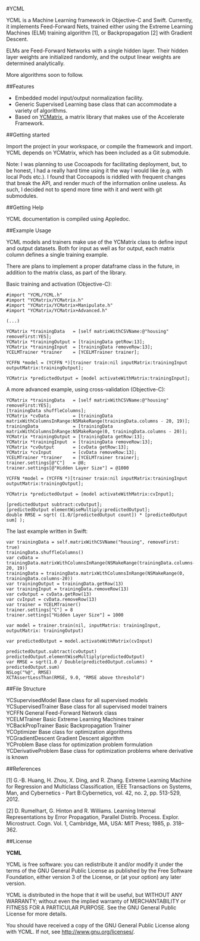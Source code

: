 
#YCML

YCML is a Machine Learning framework in Objective-C and Swift.
Currently, it implements Feed-Forward Nets, trained either using the Extreme Learning Machines (ELM) training algorithm [1], or Backpropagation [2] with Gradient Descent.

ELMs are Feed-Forward Networks with a single hidden layer. Their hidden layer weights are initialized randomly, and the output linear weights are determined analytically.

More algorithms soon to follow. 

##Features

- Embedded model input/output normalization facility.
- Generic Supervised Learning base class that can accommodate a variety of algorithms.
- Based on [YCMatrix](https://github.com/yconst/YCMatrix), a matrix library that makes use of the Accelerate Framework.

##Getting started

Import the project in your workspace, or compile the framework
and import. YCML depends on YCMatrix, which has been included as a
Git submodule.

Note: I was planning to use Cocoapods for facilitating deployment, but, to be honest, I had a really hard time using it the way I would like (e.g. with local Pods etc.).
I found that Cocoapods is riddled with frequent changes that break the API, and render much of the information online useless. As such, I decided not to spend more time with it and went with git submodules.

##Getting Help

YCML documentation is compiled using Appledoc. 

##Example Usage

YCML models and trainers make use of the YCMatrix class to define input and output datasets. Both for input as well as for output, each matrix column defines a single training example.

There are plans to implement a proper dataframe class in the future, in addition to the matrix class, as part of the library.

Basic training and activation (Objective-C):

    #import "YCML/YCML.h"
    #import "YCMatrix/YCMatrix.h"
    #import "YCMatrix/YCMatrix+Manipulate.h"
    #import "YCMatrix/YCMatrix+Advanced.h"

    (...)

    YCMatrix *trainingData   = [self matrixWithCSVName:@"housing" removeFirst:YES];
    YCMatrix *trainingOutput = [trainingData getRow:13];
    YCMatrix *trainingInput  = [trainingData removeRow:13];
    YCELMTrainer *trainer    = [YCELMTrainer trainer];

    YCFFN *model = (YCFFN *)[trainer train:nil inputMatrix:trainingInput outputMatrix:trainingOutput];

    YCMatrix *predictedOutput = [model activateWithMatrix:trainingInput];

A more advanced example, using cross-validation (Objective-C):

    YCMatrix *trainingData   = [self matrixWithCSVName:@"housing" removeFirst:YES];
    [trainingData shuffleColumns];
    YCMatrix *cvData         = [trainingData matrixWithColumnsInRange:NSMakeRange(trainingData.columns - 20, 19)];
    trainingData             = [trainingData matrixWithColumnsInRange:NSMakeRange(0, trainingData.columns - 20)];
    YCMatrix *trainingOutput = [trainingData getRow:13];
    YCMatrix *trainingInput  = [trainingData removeRow:13];
    YCMatrix *cvOutput       = [cvData getRow:13];
    YCMatrix *cvInput        = [cvData removeRow:13];
    YCELMTrainer *trainer    = [YCELMTrainer trainer];
    trainer.settings[@"C"]   = @8;
    trainer.settings[@"Hidden Layer Size"] = @1000

    YCFFN *model = (YCFFN *)[trainer train:nil inputMatrix:trainingInput outputMatrix:trainingOutput];

    YCMatrix *predictedOutput = [model activateWithMatrix:cvInput];

    [predictedOutput subtract:cvOutput];
    [predictedOutput elementWiseMultiply:predictedOutput];
    double RMSE = sqrt( (1.0/[predictedOutput count]) * [predictedOutput sum] );

The last example written in Swift:

    var trainingData = self.matrixWithCSVName("housing", removeFirst: true)
    trainingData.shuffleColumns()
    var cvData = trainingData.matrixWithColumnsInRange(NSMakeRange(trainingData.columns-20, 19))
    trainingData = trainingData.matrixWithColumnsInRange(NSMakeRange(0, trainingData.columns-20))
    var trainingOutput = trainingData.getRow(13)
    var trainingInput = trainingData.removeRow(13)
    var cvOutput = cvData.getRow(13)
    var cvInput = cvData.removeRow(13)
    var trainer = YCELMTrainer()
    trainer.settings["C"] = 8
    trainer.settings["Hidden Layer Size"] = 1000

    var model = trainer.train(nil, inputMatrix: trainingInput, outputMatrix: trainingOutput)

    var predictedOutput = model.activateWithMatrix(cvInput)

    predictedOutput.subtract(cvOutput)
    predictedOutput.elementWiseMultiply(predictedOutput)
    var RMSE = sqrt(1.0 / Double(predictedOutput.columns) * predictedOutput.sum)
    NSLog("%@", RMSE)
    XCTAssertLessThan(RMSE, 9.0, "RMSE above threshold")
    
##File Structure

YCSupervisedModel       Base class for all supervised models  
YCSupervisedTrainer     Base class for all supervised model trainers  
YCFFN                   General Feed-Forward Network class  
YCELMTrainer            Basic Extreme Learning Machines trainer  
YCBackPropTrainer       Basic Backpropagation Trainer  
YCOptimizer             Base class for optimization algorithms  
YCGradientDescent       Gradient Descent algorithm  
YCProblem               Base class for optimization problem formulation  
YCDerivativeProblem     Base class for optimization problems where derivative is known  

##References

[1] G.-B. Huang, H. Zhou, X. Ding, and R. Zhang. Extreme Learning Machine for Regression and Multiclass Classification, IEEE Transactions on Systems, Man, and Cybernetics - Part B:Cybernetics, vol. 42, no. 2, pp. 513-529, 2012.

[2] D. Rumelhart, G. Hinton and R. Williams. Learning Internal Representations by Error Propagation, Parallel Distrib. Process. Explor. Microstruct. Cogn. Vol. 1, Cambridge, MA, USA: MIT Press; 1985, p. 318–362.

##License

__YCML__

 YCML is free software: you can redistribute it and/or modify
 it under the terms of the GNU General Public License as published by
 the Free Software Foundation, either version 3 of the License, or
 (at your option) any later version.

 YCML is distributed in the hope that it will be useful,
 but WITHOUT ANY WARRANTY; without even the implied warranty of
 MERCHANTABILITY or FITNESS FOR A PARTICULAR PURPOSE.  See the
 GNU General Public License for more details.

 You should have received a copy of the GNU General Public License
 along with YCML.  If not, see <http://www.gnu.org/licenses/>.
